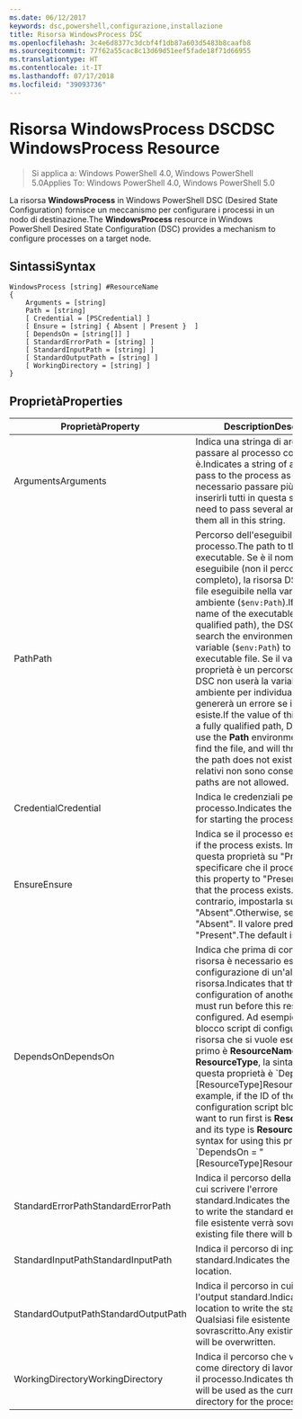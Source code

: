 ```yaml
---
ms.date: 06/12/2017
keywords: dsc,powershell,configurazione,installazione
title: Risorsa WindowsProcess DSC
ms.openlocfilehash: 3c4e6d8377c3dcbf4f1db87a603d5483b8caafb8
ms.sourcegitcommit: 77f62a55cac8c13d69d51eef5fade18f71d66955
ms.translationtype: HT
ms.contentlocale: it-IT
ms.lasthandoff: 07/17/2018
ms.locfileid: "39093736"
---
```

# <a name="dsc-windowsprocess-resource"></a><span data-ttu-id="59bcc-103">Risorsa WindowsProcess DSC</span><span class="sxs-lookup"><span data-stu-id="59bcc-103">DSC WindowsProcess Resource</span></span>

> <span data-ttu-id="59bcc-104">Si applica a: Windows PowerShell 4.0, Windows PowerShell 5.0</span><span class="sxs-lookup"><span data-stu-id="59bcc-104">Applies To: Windows PowerShell 4.0, Windows PowerShell 5.0</span></span>

<span data-ttu-id="59bcc-105">La risorsa **WindowsProcess** in Windows PowerShell DSC (Desired State Configuration) fornisce un meccanismo per configurare i processi in un nodo di destinazione.</span><span class="sxs-lookup"><span data-stu-id="59bcc-105">The **WindowsProcess** resource in Windows PowerShell Desired State Configuration (DSC) provides a mechanism to configure processes on a target node.</span></span>

## <a name="syntax"></a><span data-ttu-id="59bcc-106">Sintassi</span><span class="sxs-lookup"><span data-stu-id="59bcc-106">Syntax</span></span>

```
WindowsProcess [string] #ResourceName
{
    Arguments = [string]
    Path = [string]
    [ Credential = [PSCredential] ]
    [ Ensure = [string] { Absent | Present }  ]
    [ DependsOn = [string[]] ]
    [ StandardErrorPath = [string] ]
    [ StandardInputPath = [string] ]
    [ StandardOutputPath = [string] ]
    [ WorkingDirectory = [string] ]
}
```

## <a name="properties"></a><span data-ttu-id="59bcc-107">Proprietà</span><span class="sxs-lookup"><span data-stu-id="59bcc-107">Properties</span></span>

|  <span data-ttu-id="59bcc-108">Proprietà</span><span class="sxs-lookup"><span data-stu-id="59bcc-108">Property</span></span>  |  <span data-ttu-id="59bcc-109">Description</span><span class="sxs-lookup"><span data-stu-id="59bcc-109">Description</span></span>   |
|---|---|
| <span data-ttu-id="59bcc-110">Arguments</span><span class="sxs-lookup"><span data-stu-id="59bcc-110">Arguments</span></span>| <span data-ttu-id="59bcc-111">Indica una stringa di argomenti da passare al processo come è.</span><span class="sxs-lookup"><span data-stu-id="59bcc-111">Indicates a string of arguments to pass to the process as-is.</span></span> <span data-ttu-id="59bcc-112">Se è necessario passare più argomenti, inserirli tutti in questa stringa.</span><span class="sxs-lookup"><span data-stu-id="59bcc-112">If you need to pass several arguments, put them all in this string.</span></span>|
| <span data-ttu-id="59bcc-113">Path</span><span class="sxs-lookup"><span data-stu-id="59bcc-113">Path</span></span>| <span data-ttu-id="59bcc-114">Percorso dell'eseguibile del processo.</span><span class="sxs-lookup"><span data-stu-id="59bcc-114">The path to the process executable.</span></span> <span data-ttu-id="59bcc-115">Se è il nome del file eseguibile (non il percorso completo), la risorsa DSC cercherà il file eseguibile nella variabile **Path** di ambiente (`$env:Path`).</span><span class="sxs-lookup"><span data-stu-id="59bcc-115">If this the file name of the executable (not the fully qualified path), the DSC resource will search the environment **Path** variable (`$env:Path`) to find the executable file.</span></span> <span data-ttu-id="59bcc-116">Se il valore di questa proprietà è un percorso completo, DSC non userà la variabile **Path** di ambiente per individuare il file e genererà un errore se il percorso non esiste.</span><span class="sxs-lookup"><span data-stu-id="59bcc-116">If the value of this property is a fully qualified path, DSC will not use the **Path** environment variable to find the file, and will throw an error if the path does not exist.</span></span> <span data-ttu-id="59bcc-117">I percorsi relativi non sono consentiti.</span><span class="sxs-lookup"><span data-stu-id="59bcc-117">Relative paths are not allowed.</span></span>|
| <span data-ttu-id="59bcc-118">Credential</span><span class="sxs-lookup"><span data-stu-id="59bcc-118">Credential</span></span>| <span data-ttu-id="59bcc-119">Indica le credenziali per l'avvio del processo.</span><span class="sxs-lookup"><span data-stu-id="59bcc-119">Indicates the credentials for starting the process.</span></span>|
| <span data-ttu-id="59bcc-120">Ensure</span><span class="sxs-lookup"><span data-stu-id="59bcc-120">Ensure</span></span>| <span data-ttu-id="59bcc-121">Indica se il processo esiste.</span><span class="sxs-lookup"><span data-stu-id="59bcc-121">Indicates if the process exists.</span></span> <span data-ttu-id="59bcc-122">Impostare questa proprietà su "Present" per specificare che il processo esiste.</span><span class="sxs-lookup"><span data-stu-id="59bcc-122">Set this property to "Present" to ensure that the process exists.</span></span> <span data-ttu-id="59bcc-123">In caso contrario, impostarla su "Absent".</span><span class="sxs-lookup"><span data-stu-id="59bcc-123">Otherwise, set it to "Absent".</span></span> <span data-ttu-id="59bcc-124">Il valore predefinito è "Present".</span><span class="sxs-lookup"><span data-stu-id="59bcc-124">The default is "Present".</span></span>|
| <span data-ttu-id="59bcc-125">DependsOn</span><span class="sxs-lookup"><span data-stu-id="59bcc-125">DependsOn</span></span> | <span data-ttu-id="59bcc-126">Indica che prima di configurare la risorsa è necessario eseguire la configurazione di un'altra risorsa.</span><span class="sxs-lookup"><span data-stu-id="59bcc-126">Indicates that the configuration of another resource must run before this resource is configured.</span></span> <span data-ttu-id="59bcc-127">Ad esempio, se l'ID del blocco script di configurazione della risorsa che si vuole eseguire per primo è **ResourceName** e il tipo è **ResourceType**, la sintassi per usare questa proprietà è \`DependsOn = "[ResourceType]ResourceName"\`\`.</span><span class="sxs-lookup"><span data-stu-id="59bcc-127">For example, if the ID of the resource configuration script block that you want to run first is **ResourceName** and its type is **ResourceType**, the syntax for using this property is \`DependsOn = "[ResourceType]ResourceName"\`\` .</span></span>|
| <span data-ttu-id="59bcc-128">StandardErrorPath</span><span class="sxs-lookup"><span data-stu-id="59bcc-128">StandardErrorPath</span></span>| <span data-ttu-id="59bcc-129">Indica il percorso della directory in cui scrivere l'errore standard.</span><span class="sxs-lookup"><span data-stu-id="59bcc-129">Indicates the directory path to write the standard error.</span></span> <span data-ttu-id="59bcc-130">Qualsiasi file esistente verrà sovrascritto.</span><span class="sxs-lookup"><span data-stu-id="59bcc-130">Any existing file there will be overwritten.</span></span>|
| <span data-ttu-id="59bcc-131">StandardInputPath</span><span class="sxs-lookup"><span data-stu-id="59bcc-131">StandardInputPath</span></span>| <span data-ttu-id="59bcc-132">Indica il percorso di input standard.</span><span class="sxs-lookup"><span data-stu-id="59bcc-132">Indicates the standard input location.</span></span>|
| <span data-ttu-id="59bcc-133">StandardOutputPath</span><span class="sxs-lookup"><span data-stu-id="59bcc-133">StandardOutputPath</span></span>| <span data-ttu-id="59bcc-134">Indica il percorso in cui scrivere l'output standard.</span><span class="sxs-lookup"><span data-stu-id="59bcc-134">Indicates the location to write the standard output.</span></span> <span data-ttu-id="59bcc-135">Qualsiasi file esistente verrà sovrascritto.</span><span class="sxs-lookup"><span data-stu-id="59bcc-135">Any existing file there will be overwritten.</span></span>|
| <span data-ttu-id="59bcc-136">WorkingDirectory</span><span class="sxs-lookup"><span data-stu-id="59bcc-136">WorkingDirectory</span></span>| <span data-ttu-id="59bcc-137">Indica il percorso che verrà usato come directory di lavoro corrente per il processo.</span><span class="sxs-lookup"><span data-stu-id="59bcc-137">Indicates the location that will be used as the current working directory for the process.</span></span>|